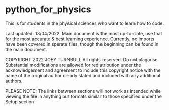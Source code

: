 # python_for_physics
This is for students in the physical sciences who want to learn how to code.

Last updated: 13/04/2022. Main document is the most up-to-date, use that for the most accurate & best learning experience. Currently, no imports have been covered in sperate files, though the beginning can be found in the main document.

COPYRIGHT 2022 JOEY TURNBULL
All rights reserved. Do not plagarise. Substantial modifications are allowed for redistribution under the acknowledgement and agreement to include this copyright notice
with the name of the original author clearly stated and included with any additional authors.

PLEASE NOTE:
The links between sections will not work as intended while viewing the file in anything but formats similar to those specified under the Setup section. 
